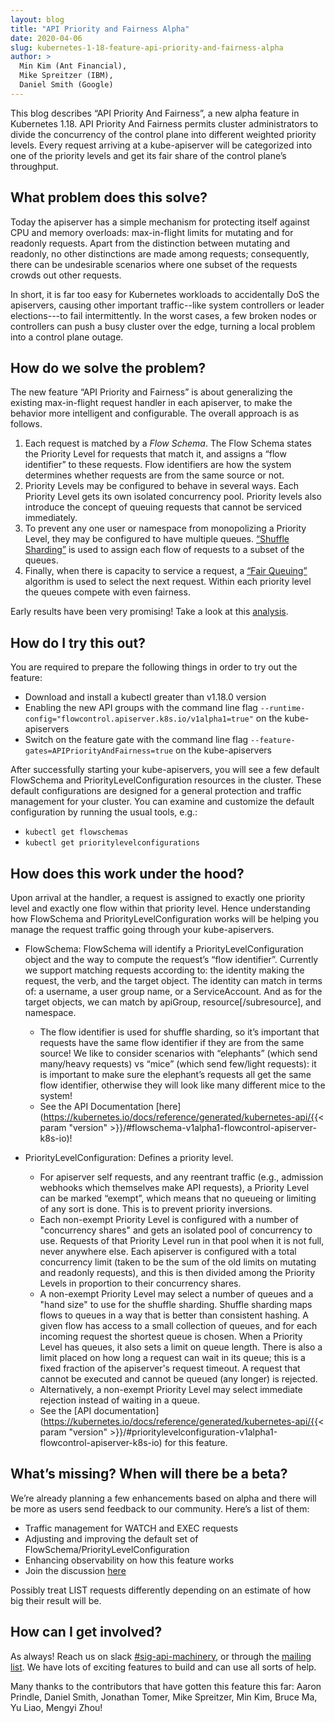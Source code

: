```yaml
---
layout: blog
title: "API Priority and Fairness Alpha"
date: 2020-04-06
slug: kubernetes-1-18-feature-api-priority-and-fairness-alpha
author: >
  Min Kim (Ant Financial),
  Mike Spreitzer (IBM),
  Daniel Smith (Google)
---
```


This blog describes “API Priority And Fairness”, a new alpha feature in Kubernetes 1.18. API Priority And Fairness permits cluster administrators to divide the concurrency of the control plane into different weighted priority levels. Every request arriving at a kube-apiserver will be categorized into one of the priority levels and get its fair share of the control plane’s throughput.

## What problem does this solve?
Today the apiserver has a simple mechanism for protecting itself against CPU and memory overloads: max-in-flight limits for mutating and for readonly requests. Apart from the distinction between mutating and readonly, no other distinctions are made among requests; consequently, there can be undesirable scenarios where one subset of the requests crowds out other requests.

In short, it is far too easy for Kubernetes workloads to accidentally DoS the apiservers, causing other important traffic--like system controllers or leader elections---to fail intermittently. In the worst cases, a few broken nodes or controllers can push a busy cluster over the edge, turning a local problem into a control plane outage.

## How do we solve the problem?
The new feature “API Priority and Fairness” is about generalizing the existing max-in-flight request handler in each apiserver, to make the behavior more intelligent and configurable. The overall approach is as follows.

1. Each request is matched by a _Flow Schema_. The Flow Schema states the Priority Level for requests that match it, and assigns a “flow identifier” to these requests. Flow identifiers are how the system determines whether requests are from the same source or not.
2. Priority Levels may be configured to behave in several ways. Each Priority Level gets its own isolated concurrency pool.  Priority levels also introduce the concept of queuing requests that cannot be serviced immediately.
3. To prevent any one user or namespace from monopolizing a Priority Level, they may be configured to have multiple queues. [“Shuffle Sharding”](https://aws.amazon.com/builders-library/workload-isolation-using-shuffle-sharding/#What_is_shuffle_sharding.3F) is used to assign each flow of requests to a subset of the queues.
4. Finally, when there is capacity to service a request, a [“Fair Queuing”](https://en.wikipedia.org/wiki/Fair_queuing) algorithm is used to select the next request. Within each priority level the queues compete with even fairness.

Early results have been very promising! Take a look at this [analysis](https://github.com/kubernetes/kubernetes/pull/88177#issuecomment-588945806).

## How do I try this out?
You are required to prepare the following things in order to try out the feature:

* Download and install a kubectl greater than v1.18.0 version
* Enabling the new API groups with the command line flag `--runtime-config="flowcontrol.apiserver.k8s.io/v1alpha1=true"` on the kube-apiservers
* Switch on the feature gate with the command line flag `--feature-gates=APIPriorityAndFairness=true` on the kube-apiservers

After successfully starting your kube-apiservers, you will see a few default FlowSchema and PriorityLevelConfiguration resources in the cluster. These default configurations are designed for a general protection and traffic management for your cluster.
You can examine and customize the default configuration by running the usual tools, e.g.:

* `kubectl get flowschemas`
* `kubectl get prioritylevelconfigurations`


## How does this work under the hood?
Upon arrival at the handler, a request is assigned to exactly one priority level and exactly one flow within that priority level. Hence understanding how FlowSchema and PriorityLevelConfiguration works will be helping you manage the request traffic going through your kube-apiservers.

* FlowSchema: FlowSchema will identify a PriorityLevelConfiguration object and the way to compute the request’s “flow identifier”. Currently we support matching requests according to: the identity making the request, the verb, and the target object. The identity can match in terms of: a username, a user group name, or a ServiceAccount. And as for the target objects, we can match by apiGroup, resource[/subresource], and namespace.
  * The flow identifier is used for shuffle sharding, so it’s important that requests have the same flow identifier if they are from the same source! We like to consider scenarios with “elephants” (which send many/heavy requests) vs “mice” (which send few/light requests): it is important to make sure the elephant’s requests all get the same flow identifier, otherwise they will look like many different mice to the system!
  * See the API Documentation [here](https://kubernetes.io/docs/reference/generated/kubernetes-api/{{< param "version" >}}/#flowschema-v1alpha1-flowcontrol-apiserver-k8s-io)!

* PriorityLevelConfiguration: Defines a priority level.
  * For apiserver self requests, and any reentrant traffic (e.g., admission webhooks which themselves make API requests), a Priority Level can be marked “exempt”, which means that no queueing or limiting of any sort is done. This is to prevent priority inversions.
  * Each non-exempt Priority Level is configured with a number of "concurrency shares" and gets an isolated pool of concurrency to use.  Requests of that Priority Level run in that pool when it is not full, never anywhere else.  Each apiserver is configured with a total concurrency limit (taken to be the sum of the old limits on mutating and readonly requests), and this is then divided among the Priority Levels in proportion to their concurrency shares.
  * A non-exempt Priority Level may select a number of queues and a "hand size" to use for the shuffle sharding.  Shuffle sharding maps flows to queues in a way that is better than consistent hashing.  A given flow has access to a small collection of queues, and for each incoming request the shortest queue is chosen.  When a Priority Level has queues, it also sets a limit on queue length.  There is also a limit placed on how long a request can wait in its queue; this is a fixed fraction of the apiserver's request timeout.  A request that cannot be executed and cannot be queued (any longer) is rejected.
  * Alternatively, a non-exempt Priority Level may select immediate rejection instead of waiting in a queue.
  * See the [API documentation](https://kubernetes.io/docs/reference/generated/kubernetes-api/{{< param "version" >}}/#prioritylevelconfiguration-v1alpha1-flowcontrol-apiserver-k8s-io) for this feature.

## What’s missing? When will there be a beta?
We’re already planning a few enhancements based on alpha and there will be more as users send feedback to our community. Here’s a list of them:

* Traffic management for WATCH and EXEC requests
* Adjusting and improving the default set of FlowSchema/PriorityLevelConfiguration
* Enhancing observability on how this feature works
* Join the discussion [here](https://github.com/kubernetes/enhancements/pull/1632)

Possibly treat LIST requests differently depending on an estimate of how big their result will be.

## How can I get involved?
As always! Reach us on slack [#sig-api-machinery](https://kubernetes.slack.com/messages/sig-api-machinery), or through the [mailing list](https://groups.google.com/forum/#!forum/kubernetes-sig-api-machinery). We have lots of exciting features to build and can use all sorts of help.

Many thanks to the contributors that have gotten this feature this far: Aaron Prindle, Daniel Smith, Jonathan Tomer, Mike Spreitzer, Min Kim, Bruce Ma, Yu Liao, Mengyi Zhou!
